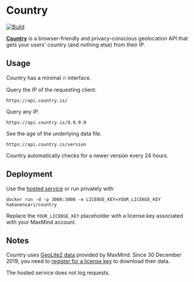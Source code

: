 # Country

[![Build](https://github.com/hakanensari/country/workflows/build/badge.svg)](https://github.com/hakanensari/country/actions)

[**Country**](https://country.is) is a browser-friendly and privacy-conscious geolocation API that gets your users' country (and nothing else) from their IP.

## Usage

Country has a minimal :fire: interface.

Query the IP of the requesting client.

```
https://api.country.is/
```

Query any IP.

```
https://api.country.is/9.9.9.9
```

See the age of the underlying data file.

```
https://api.country.is/version
```

Country automatically checks for a newer version every 24 hours.

## Deployment

Use the [hosted service](https://api.country.is) or run privately with

```
docker run -d -p 3000:3000 -e LICENSE_KEY=YOUR_LICENSE_KEY hakanensari/country
```

Replace the `YOUR_LICENSE_KEY` placeholder with a license key associated with your MaxMind account.

## Notes

Country uses [GeoLite2 data](http://dev.maxmind.com/geoip/geoip2/geolite2/) provided by MaxMind. Since 30 December 2019, you need to [register for a license key](https://www.maxmind.com/en/geolite2/signup) to download their data.

The hosted service does not log requests.
